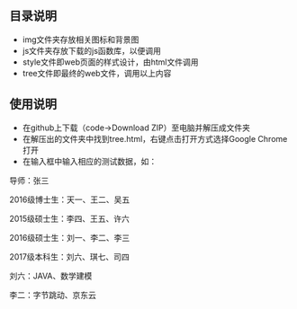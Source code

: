 ## 目录说明

- img文件夹存放相关图标和背景图
- js文件夹存放下载的js函数库，以便调用
- style文件即web页面的样式设计，由html文件调用
- tree文件即最终的web文件，调用以上内容

## 使用说明

- 在github上下载（code→Download ZIP）至电脑并解压成文件夹
- 在解压出的文件夹中找到tree.html，右键点击打开方式选择Google Chrome打开
- 在输入框中输入相应的测试数据，如：

导师：张三

2016级博士生：天一、王二、吴五

2015级硕士生：李四、王五、许六

2016级硕士生：刘一、李二、李三

2017级本科生：刘六、琪七、司四

刘六：JAVA、数学建模

李二：字节跳动、京东云
